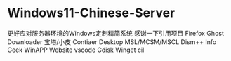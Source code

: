 # Windows11-Chinese-Server
更好应对服务器环境的Windows定制精简系统
感谢一下引用项目
Firefox
Ghost Downloader
宝塔/小皮
Contiaer Desktop
MSL/MCSM/MSCL
Dism++
Info
Geek
WinAPP Website
vscode
Cdisk
Winget cil
